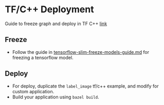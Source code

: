 # TF/C++ Deployment

Guide to freeze graph and deploy in TF C++
[link](https://medium.com/@hamedmp/exporting-trained-tensorflow-models-to-c-the-right-way-cf24b609d183)


## Freeze

* Follow the guide in [tensorflow-slim-freeze-models-guide.md](tensorflow-slim-freeze-models-guide.md) for freezing a tensorflow model.

## Deploy

* For deploy, duplicate the `label_image` tf/c++ example, and modify for custom application.
* Build your application using `bazel build`.
